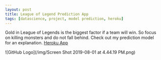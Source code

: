 ```yaml
---
layout: post
title: League of Legend Prediction App 
tags: [datascience, project, model prediction, heroku]
---
```

Gold in League of Legends is the biggest factor if a team will win. So focus on killing monsters and do not fall behind. Check out my prediction model for an explanation.
[Heroku App](https://app-lol-predictions.herokuapp.com/)

![GitHub Logo](/img/Screen Shot 2019-08-01 at 4.44.19 PM.png)

